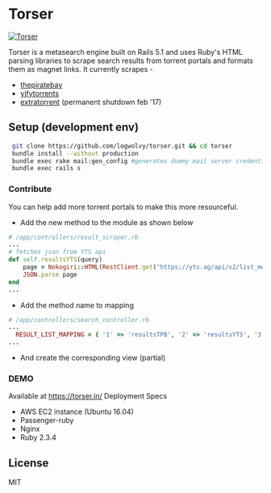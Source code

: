 # Torser

[![Torser](https://cldup.com/dTxpPi9lDf.thumb.png)](https://torser.in)

Torser is a metasearch engine built on Rails 5.1 and uses Ruby's HTML parsing libraries to scrape search results from torrent portals and formats them as magnet links. It currently scrapes -

  - [thepiratebay](https://thepiratebay.org)
  - [yifytorrents](https://yts.ag)
  - [extratorrent](https://extratorrent.cc) (permanent shutdown feb '17)

## Setup (development env)
 ```sh
  git clone https://github.com/logwolvy/torser.git && cd torser
  bundle install --without production
  bundle exec rake mail:gen_config #generates dummy mail server credentials
  bundle exec rails s      
 ```
### Contribute

You can help add more torrent portals to make this more resourceful.  

* Add the new method to the module as shown below
```ruby
# /app/controllers/result_scraper.rb
...
# fetches json from YTS api
def self.resultsYTS(query)
    page = Nokogiri::HTML(RestClient.get("https://yts.ag/api/v2/list_movies.json?query_term=#{query}&limit=50").body) 
  	JSON.parse page
end
...
```
* Add the method name to mapping
```ruby
# /app/controllers/search_controller.rb
...
  RESULT_LIST_MAPPING = { '1' => 'resultsTPB', '2' => 'resultsYTS', '3' => 'resultsXTOR' }.freeze
...  
```
* And create the corresponding view (partial)

### DEMO

Available at https://torser.in/
Deployment Specs  
* AWS EC2 instance (Ubuntu 16.04)
* Passenger-ruby
* Nginx
* Ruby 2.3.4
 

License
------

MIT
